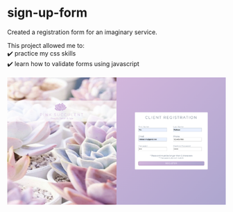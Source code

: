 # sign-up-form
Created a registration form for an imaginary service.<br>

This project allowed me to:   
✔️ practice my css skills <br>
✔️ learn how to validate forms using javascript <br>
<br>
<img src="images/screenshot1.png">

